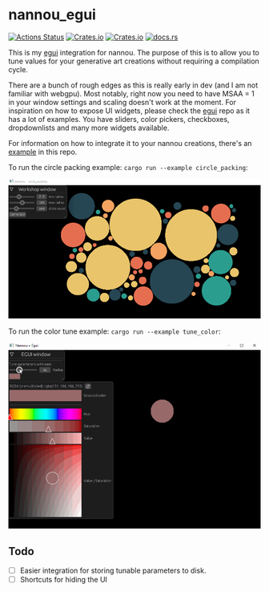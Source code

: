 # nannou_egui
[![Actions Status](https://github.com/alexene/nannou_egui/workflows/nannou_egui/badge.svg)](https://github.com/alexene/nannou_egui/actions) [![Crates.io](https://img.shields.io/crates/v/nannou_egui.svg)](https://crates.io/crates/nannou_egui) [![Crates.io](https://img.shields.io/crates/l/nannou_egui.svg)](https://github.com/alexene/nannou_egui/blob/master/LICENSE-MIT) [![docs.rs](https://docs.rs/nannou_egui/badge.svg)](https://docs.rs/nannou_egui/)

This is my [egui] integration for nannou. The purpose of this is to allow you to tune values for your generative art creations without requiring a compilation cycle.

There are a bunch of rough edges as this is really early in dev (and I am not familiar with webgpu).
Most notably, right now you need to have MSAA = 1 in your window settings and scaling doesn't work at the moment.
For inspiration on how to expose UI widgets, please check the [egui] repo as it has a lot of examples. You have sliders, color pickers, checkboxes, dropdownlists and many more widgets available.

For information on how to integrate it to your nannou creations, there's an [example] in this repo.

To run the circle packing example: `cargo run --example circle_packing`:

![](https://github.com/AlexEne/nannou_egui/blob/main/nannou_egui/media/circle_packing.gif)


To run the color tune example: `cargo run --example tune_color`:

![](https://github.com/AlexEne/nannou_egui/blob/main/nannou_egui/media/tune_egui.gif)

## Todo
- [ ] Easier integration for storing tunable parameters to disk.
- [ ] Shortcuts for hiding the UI

[egui]: https://github.com/emilk/egui
[example]: https://github.com/AlexEne/nannou_egui/tree/main/nannou_egui_example
